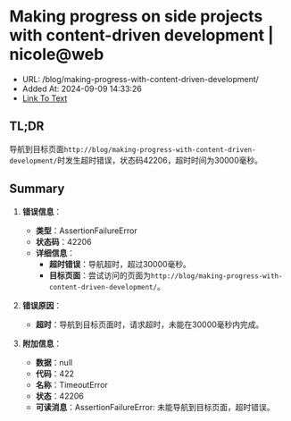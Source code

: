 # Making progress on side projects with content-driven development | nicole@web
- URL: /blog/making-progress-with-content-driven-development/
- Added At: 2024-09-09 14:33:26
- [Link To Text](2024-09-09-making-progress-on-side-projects-with-content-driven-development-nicole@web_raw.md)

## TL;DR
导航到目标页面`http://blog/making-progress-with-content-driven-development/`时发生超时错误，状态码42206，超时时间为30000毫秒。

## Summary
1. **错误信息**：
   - **类型**：AssertionFailureError
   - **状态码**：42206
   - **详细信息**：
     - **超时错误**：导航超时，超过30000毫秒。
     - **目标页面**：尝试访问的页面为`http://blog/making-progress-with-content-driven-development/`。

2. **错误原因**：
   - **超时**：导航到目标页面时，请求超时，未能在30000毫秒内完成。

3. **附加信息**：
   - **数据**：null
   - **代码**：422
   - **名称**：TimeoutError
   - **状态**：42206
   - **可读消息**：AssertionFailureError: 未能导航到目标页面，超时错误。
